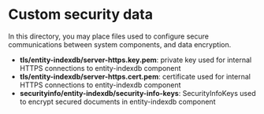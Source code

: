 # Custom security data

In this directory, you may place files used to configure secure communications between system components, and data
encryption.

* **tls/entity-indexdb/server-https.key.pem**: private key used for internal HTTPS connections to entity-indexdb
 component
* **tls/entity-indexdb/server-https.cert.pem**: certificate used for internal HTTPS connections to entity-indexdb 
  component
* **securityinfo/entity-indexdb/security-info-keys**: SecurityInfoKeys used to encrypt secured documents in
  entity-indexdb component
